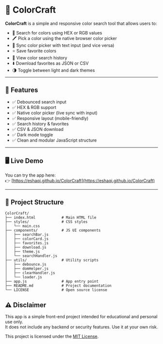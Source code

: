 # 🎨 ColorCraft

**ColorCraft** is a simple and responsive color search tool that allows users to:

- 🎯 Search for colors using HEX or RGB values
- 🖍️ Pick a color using the native browser color picker
- 🔁 Sync color picker with text input (and vice versa)
- ⭐ Save favorite colors
- 📜 View color search history
- ⬇️ Download favorites as JSON or CSV
- 🌗 Toggle between light and dark themes

---

## 🚀 Features

- ✅ Debounced search input
- ✅ HEX & RGB support
- ✅ Native color picker (live sync with input)
- ✅ Responsive layout (mobile-friendly)
- ✅ Search history & favorites
- ✅ CSV & JSON download
- ✅ Dark mode toggle
- ✅ Clean and modular JavaScript structure

---

## 🖥️ Live Demo

You can try the app here:  
👉 [https://eshaqi.github.io/ColorCraft](https://eshaqi.github.io/ColorCraft)


---

## 📂 Project Structure

```
ColorCraft/
├── index.html            # Main HTML file
├── styles/               # CSS styles
│   └── main.css
├── components/           # JS UI components
│   ├── searchBar.js
│   ├── colorCard.js
│   ├── favorites.js
│   ├── download.js
│   ├── theme.js
│   └── searchHandler.js
├── utils/                # Utility scripts
│   ├── debounce.js
│   ├── domHelper.js
│   ├── clearHandler.js
│   └── loader.js
├── app.js                # App entry point
├── README.md             # Project documentation
└── LICENSE               # Open source license
```

## ⚠️ Disclaimer

This app is a simple front-end project intended for educational and personal use only.  
It does not include any backend or security features. Use it at your own risk.

This project is licensed under the [MIT License](LICENSE).
